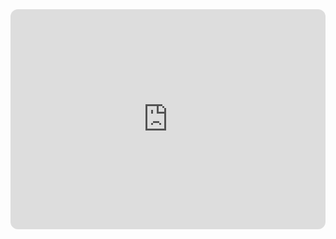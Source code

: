 <iframe style="border-radius:12px" src="https://open.spotify.com/embed/track/0bePGTDjn0XuEKoN7rOMvV?utm_source=generator" width="100%" height="352" frameBorder="0" allowfullscreen="" allow="autoplay; clipboard-write; encrypted-media; fullscreen; picture-in-picture" loading="lazy"></iframe>
